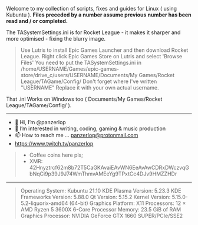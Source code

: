 Welcome to my collection of scripts, fixes and guides for Linux ( using Kubuntu ).
<b> Files preceded by a number assume previous number has been read and / or completed. </b>

The TASystemSettings.ini is for Rocket League - it makes it sharper and more optimised - fixing the blurry image. 

> Use Lutris to install Epic Games Launcher and then download Rocket League. 
> Right click Epic Games Store on Lutris and select 'Browse Files'
> You need to put the TASystemSettings.ini in /home/USERNAME/Games/epic-games-store/drive_c/users/USERNAME/Documents/My Games/Rocket League/TAGame/Config/ 
> Don't forget where I've written "USERNAME"  Replace it with your own actual username.

That .ini Works on Windows too ( Documents/My Games/Rocket League/TAGame/Config/ ).

_________________________________________________________________
- 👋 Hi, I’m @panzerlop
- 👀 I’m interested in writing, coding, gaming & music production
- 📫 How to reach me ... panzerlop@protonmail.com
- https://www.twitch.tv/panzerlop
> - Coffee coins here pls; 
> - XMR: 42Hnyztrcf62m8b72T5CaGKAvaiEAvWN6EeAvAwCDRxDWczvqGbNqCi9p39J9J74WmThmvAMEeYg9TPxtCc4DJv9HMZZHDr
_________________________________________________________________

> Operating System: Kubuntu 21.10
> KDE Plasma Version: 5.23.3
> KDE Frameworks Version: 5.88.0
> Qt Version: 5.15.2
> Kernel Version: 5.15.0-5.2-liquorix-amd64 (64-bit)
> Graphics Platform: X11
> Processors: 12 × AMD Ryzen 5 3600X 6-Core Processor
> Memory: 23.5 GiB of RAM
> Graphics Processor: NVIDIA GeForce GTX 1660 SUPER/PCIe/SSE2
